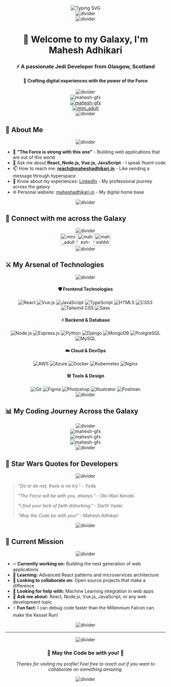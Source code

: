 <div align="center">
  <img src="https://readme-typing-svg.herokuapp.com?font=Fira+Code&pause=1000&color=00D4FF&center=true&vCenter=true&width=435&lines=May+the+Code+be+with+you!;Fullstack+Developer+from+Scotland;Building+the+Future+with+Code" alt="Typing SVG" />
</div>

<div align="center">
  <img src="https://user-images.githubusercontent.com/73097560/115834477-dbab4500-a447-11eb-908a-139a6edaec5c.gif" alt="divider">
</div>

<div align="center">
  <img src="https://user-images.githubusercontent.com/73097560/115834477-dbab4500-a447-11eb-908a-139a6edaec5c.gif" alt="divider">
</div>

<h1 align="center">🌌 Welcome to my Galaxy, I'm Mahesh Adhikari</h1>
<h3 align="center">⚡ A passionate Jedi Developer from Glasgow, Scotland</h3>
<h4 align="center">🔮 Crafting digital experiences with the power of the Force</h4>

<div align="center">
  <img src="https://user-images.githubusercontent.com/73097560/115834477-dbab4500-a447-11eb-908a-139a6edaec5c.gif" alt="divider">
</div>

<div align="center">
  <img src="https://komarev.com/ghpvc/?username=mahesh-gfx&label=Profile%20views&color=00D4FF&style=for-the-badge" alt="mahesh-gfx" />
</div>

<div align="center">
  <a href="https://github.com/ryo-ma/github-profile-trophy">
    <img src="https://github-profile-trophy.vercel.app/?username=mahesh-gfx&theme=onedark&column=7&margin-w=15&margin-h=15" alt="mahesh-gfx" />
  </a>
</div>

<div align="center">
  <a href="https://twitter.com/mini_adult" target="blank">
    <img src="https://img.shields.io/twitter/follow/mini_adult?logo=twitter&style=for-the-badge&color=00D4FF" alt="mini_adult" />
  </a>
</div>

<div align="center">
  <img src="https://user-images.githubusercontent.com/73097560/115834477-dbab4500-a447-11eb-908a-139a6edaec5c.gif" alt="divider">
</div>

## 🚀 About Me

<div align="center">
  <img src="https://user-images.githubusercontent.com/73097560/115834477-dbab4500-a447-11eb-908a-139a6edaec5c.gif" alt="divider">
</div>

- 🌟 **"The Force is strong with this one"** - Building web applications that are out of this world
- 💬 Ask me about **React, Node.js, Vue.js, JavaScript** - I speak fluent code
- 📫 How to reach me: **reach@maheshadhikari.in** - Like sending a message through hyperspace
- 📄 Know about my experiences: [LinkedIn](https://www.linkedin.com/in/mahesh-adh/) - My professional journey across the galaxy
- 🌐 Personal website: [maheshadhikari.in](https://www.maheshadhikari.in) - My digital home base

<div align="center">
  <img src="https://user-images.githubusercontent.com/73097560/115834477-dbab4500-a447-11eb-908a-139a6edaec5c.gif" alt="divider">
</div>

## 🌟 Connect with me across the Galaxy

<div align="center">
  <img src="https://user-images.githubusercontent.com/73097560/115834477-dbab4500-a447-11eb-908a-139a6edaec5c.gif" alt="divider">
</div>

<div align="center">
  <a href="https://twitter.com/mini_adult" target="blank">
    <img align="center" src="https://raw.githubusercontent.com/rahuldkjain/github-profile-readme-generator/master/src/images/icons/Social/twitter.svg" alt="mini_adult" height="40" width="50" />
  </a>
  <a href="https://linkedin.com/in/mahesh-adh" target="blank">
    <img align="center" src="https://raw.githubusercontent.com/rahuldkjain/github-profile-readme-generator/master/src/images/icons/Social/linked-in-alt.svg" alt="mahesh-gfx" height="40" width="50" />
  </a>
  <a href="https://www.behance.net/maheshhh" target="blank">
    <img align="center" src="https://raw.githubusercontent.com/rahuldkjain/github-profile-readme-generator/master/src/images/icons/Social/behance.svg" alt="maheshhh" height="40" width="50" />
  </a>
</div>

<div align="center">
  <img src="https://user-images.githubusercontent.com/73097560/115834477-dbab4500-a447-11eb-908a-139a6edaec5c.gif" alt="divider">
</div>

## ⚔️ My Arsenal of Technologies

<div align="center">
  <img src="https://user-images.githubusercontent.com/73097560/115834477-dbab4500-a447-11eb-908a-139a6edaec5c.gif" alt="divider">
</div>

<div align="center">
  <h4>🛡️ Frontend Technologies</h4>
  <img src="https://img.shields.io/badge/React-61DAFB?style=for-the-badge&logo=react&logoColor=black" alt="React" />
  <img src="https://img.shields.io/badge/Vue.js-4FC08D?style=for-the-badge&logo=vue.js&logoColor=white" alt="Vue.js" />
  <img src="https://img.shields.io/badge/JavaScript-F7DF1E?style=for-the-badge&logo=javascript&logoColor=black" alt="JavaScript" />
  <img src="https://img.shields.io/badge/TypeScript-3178C6?style=for-the-badge&logo=typescript&logoColor=white" alt="TypeScript" />
  <img src="https://img.shields.io/badge/HTML5-E34F26?style=for-the-badge&logo=html5&logoColor=white" alt="HTML5" />
  <img src="https://img.shields.io/badge/CSS3-1572B6?style=for-the-badge&logo=css3&logoColor=white" alt="CSS3" />
  <img src="https://img.shields.io/badge/Tailwind_CSS-38B2AC?style=for-the-badge&logo=tailwind-css&logoColor=white" alt="Tailwind CSS" />
  <img src="https://img.shields.io/badge/Sass-CC6699?style=for-the-badge&logo=sass&logoColor=white" alt="Sass" />
</div>

<div align="center">
  <h4>⚡ Backend & Database</h4>
  <img src="https://img.shields.io/badge/Node.js-339933?style=for-the-badge&logo=node.js&logoColor=white" alt="Node.js" />
  <img src="https://img.shields.io/badge/Express.js-000000?style=for-the-badge&logo=express&logoColor=white" alt="Express.js" />
  <img src="https://img.shields.io/badge/Python-3776AB?style=for-the-badge&logo=python&logoColor=white" alt="Python" />
  <img src="https://img.shields.io/badge/Django-092E20?style=for-the-badge&logo=django&logoColor=white" alt="Django" />
  <img src="https://img.shields.io/badge/MongoDB-4EA94B?style=for-the-badge&logo=mongodb&logoColor=white" alt="MongoDB" />
  <img src="https://img.shields.io/badge/PostgreSQL-316192?style=for-the-badge&logo=postgresql&logoColor=white" alt="PostgreSQL" />
  <img src="https://img.shields.io/badge/MySQL-00000F?style=for-the-badge&logo=mysql&logoColor=white" alt="MySQL" />
</div>

<div align="center">
  <h4>☁️ Cloud & DevOps</h4>
  <img src="https://img.shields.io/badge/Amazon_AWS-232F3E?style=for-the-badge&logo=amazon-aws&logoColor=white" alt="AWS" />
  <img src="https://img.shields.io/badge/Microsoft_Azure-0078D4?style=for-the-badge&logo=microsoft-azure&logoColor=white" alt="Azure" />
  <img src="https://img.shields.io/badge/Docker-2496ED?style=for-the-badge&logo=docker&logoColor=white" alt="Docker" />
  <img src="https://img.shields.io/badge/Kubernetes-326CE5?style=for-the-badge&logo=kubernetes&logoColor=white" alt="Kubernetes" />
  <img src="https://img.shields.io/badge/Nginx-009639?style=for-the-badge&logo=nginx&logoColor=white" alt="Nginx" />
</div>

<div align="center">
  <h4>🛠️ Tools & Design</h4>
  <img src="https://img.shields.io/badge/Git-F05032?style=for-the-badge&logo=git&logoColor=white" alt="Git" />
  <img src="https://img.shields.io/badge/Figma-F24E1E?style=for-the-badge&logo=figma&logoColor=white" alt="Figma" />
  <img src="https://img.shields.io/badge/Adobe_Photoshop-31A8FF?style=for-the-badge&logo=adobe-photoshop&logoColor=white" alt="Photoshop" />
  <img src="https://img.shields.io/badge/Adobe_Illustrator-FF9A00?style=for-the-badge&logo=adobe-illustrator&logoColor=white" alt="Illustrator" />
  <img src="https://img.shields.io/badge/Postman-FF6C37?style=for-the-badge&logo=postman&logoColor=white" alt="Postman" />
</div>

<div align="center">
  <img src="https://user-images.githubusercontent.com/73097560/115834477-dbab4500-a447-11eb-908a-139a6edaec5c.gif" alt="divider">
</div>

## 📊 My Coding Journey Across the Galaxy

<div align="center">
  <img src="https://user-images.githubusercontent.com/73097560/115834477-dbab4500-a447-11eb-908a-139a6edaec5c.gif" alt="divider">
</div>

<div align="center">
  <img src="https://github-readme-stats.vercel.app/api?username=mahesh-gfx&show_icons=true&locale=en&theme=onedark&hide_border=true&bg_color=0D1117" alt="mahesh-gfx" />
</div>

<div align="center">
  <img src="https://github-readme-stats.vercel.app/api/top-langs?username=mahesh-gfx&show_icons=true&locale=en&layout=compact&theme=onedark&hide_border=true&bg_color=0D1117" alt="mahesh-gfx" />
</div>

<div align="center">
  <img src="https://github-readme-streak-stats.herokuapp.com/?user=mahesh-gfx&theme=onedark&hide_border=true&background=0D1117" alt="mahesh-gfx" />
</div>

<div align="center">
  <img src="https://user-images.githubusercontent.com/73097560/115834477-dbab4500-a447-11eb-908a-139a6edaec5c.gif" alt="divider">
</div>

## 🌟 Star Wars Quotes for Developers

<div align="center">
  <img src="https://user-images.githubusercontent.com/73097560/115834477-dbab4500-a447-11eb-908a-139a6edaec5c.gif" alt="divider">
</div>

> *"Do or do not, there is no try."* - Yoda
> 
> *"The Force will be with you, always."* - Obi-Wan Kenobi
> 
> *"I find your lack of faith disturbing."* - Darth Vader
> 
> *"May the Code be with you!"* - Mahesh Adhikari

<div align="center">
  <img src="https://user-images.githubusercontent.com/73097560/115834477-dbab4500-a447-11eb-908a-139a6edaec5c.gif" alt="divider">
</div>

## 🎯 Current Mission

<div align="center">
  <img src="https://user-images.githubusercontent.com/73097560/115834477-dbab4500-a447-11eb-908a-139a6edaec5c.gif" alt="divider">
</div>

- 🔥 **Currently working on:** Building the next generation of web applications
- 🌱 **Learning:** Advanced React patterns and microservices architecture
- 👯 **Looking to collaborate on:** Open source projects that make a difference
- 🤔 **Looking for help with:** Machine Learning integration in web apps
- 💬 **Ask me about:** React, Node.js, Vue.js, JavaScript, or any web development topic
- ⚡ **Fun fact:** I can debug code faster than the Millennium Falcon can make the Kessel Run!

<div align="center">
  <img src="https://user-images.githubusercontent.com/73097560/115834477-dbab4500-a447-11eb-908a-139a6edaec5c.gif" alt="divider">
</div>

---

<div align="center">
  <img src="https://user-images.githubusercontent.com/73097560/115834477-dbab4500-a447-11eb-908a-139a6edaec5c.gif" alt="divider">
</div>

<div align="center">
  <h3>🌟 May the Code be with you! 🌟</h3>
  <p><em>Thanks for visiting my profile! Feel free to reach out if you want to collaborate on something amazing.</em></p>
</div>

<div align="center">
  <img src="https://user-images.githubusercontent.com/73097560/115834477-dbab4500-a447-11eb-908a-139a6edaec5c.gif" alt="divider">
</div>
